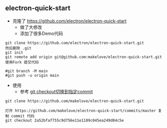 ## electron-quick-start


- 克隆了 https://github.com/electron/electron-quick-start
    - 做了大修改
    - 添加了很多Demo代码

```
git clone https://github.com/electron/electron-quick-start.git
然后删除 .git
git init 
git remote add origin git@github.com:makelove/electron-quick-start.git
使用Fork 提交代码

#git branch -M main
#git push -u origin main
```

- 使用
    - 参考 [git checkout切换到指定commit](https://blog.csdn.net/gtlbtnq9mr3/article/details/110729551)
```
git clone https://github.com/makelove/electron-quick-start.git

打开 https://github.com/makelove/electron-quick-start/commits/master 复制 commit 代码
git checkout 2a52bfaf755c9d756e11e1189c045ea249d04c5e
```
